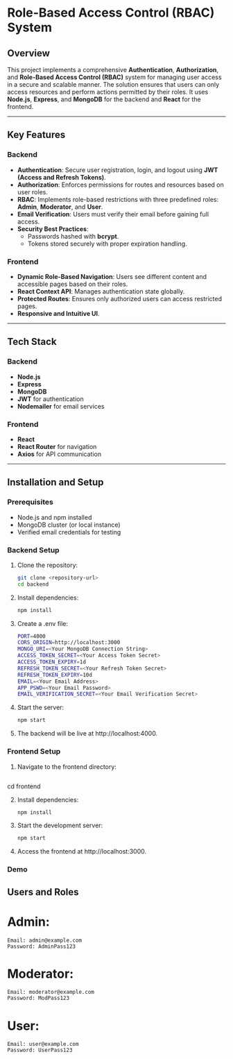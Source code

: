 # Role-Based Access Control (RBAC) System

## Overview

This project implements a comprehensive **Authentication**, **Authorization**, and **Role-Based Access Control (RBAC)** system for managing user access in a secure and scalable manner. The solution ensures that users can only access resources and perform actions permitted by their roles. It uses **Node.js**, **Express**, and **MongoDB** for the backend and **React** for the frontend.

---

## Key Features

### Backend
- **Authentication**: Secure user registration, login, and logout using **JWT (Access and Refresh Tokens)**.
- **Authorization**: Enforces permissions for routes and resources based on user roles.
- **RBAC**: Implements role-based restrictions with three predefined roles: **Admin**, **Moderator**, and **User**.
- **Email Verification**: Users must verify their email before gaining full access.
- **Security Best Practices**:
  - Passwords hashed with **bcrypt**.
  - Tokens stored securely with proper expiration handling.

### Frontend
- **Dynamic Role-Based Navigation**: Users see different content and accessible pages based on their roles.
- **React Context API**: Manages authentication state globally.
- **Protected Routes**: Ensures only authorized users can access restricted pages.
- **Responsive and Intuitive UI**.

---

## Tech Stack

### Backend
- **Node.js**
- **Express**
- **MongoDB**
- **JWT** for authentication
- **Nodemailer** for email services

### Frontend
- **React**
- **React Router** for navigation
- **Axios** for API communication

---

## Installation and Setup

### Prerequisites
- Node.js and npm installed
- MongoDB cluster (or local instance)
- Verified email credentials for testing

### Backend Setup
1. Clone the repository:
   ```bash
   git clone <repository-url>
   cd backend

2. Install dependencies:
   ```bash
   npm install

3. Create a .env file:
   ```bash
   PORT=4000
   CORS_ORIGIN=http://localhost:3000
   MONGO_URI=<Your MongoDB Connection String>
   ACCESS_TOKEN_SECRET=<Your Access Token Secret>
   ACCESS_TOKEN_EXPIRY=1d
   REFRESH_TOKEN_SECRET=<Your Refresh Token Secret>
   REFRESH_TOKEN_EXPIRY=10d
   EMAIL=<Your Email Address>
   APP_PSWD=<Your Email Password>
   EMAIL_VERIFICATION_SECRET=<Your Email Verification Secret>

4. Start the server:
   ```bash
   npm start

5. The backend will be live at http://localhost:4000.


### Frontend Setup

1. Navigate to the frontend directory:
    ```bash
  cd frontend

2. Install dependencies:
    ```bash
   npm install

3. Start the development server:
    ```bash 
   npm start

4. Access the frontend at http://localhost:3000.


### Demo
## Users and Roles

# Admin:
    Email: admin@example.com
    Password: AdminPass123
# Moderator:
    Email: moderator@example.com
    Password: ModPass123
# User:
    Email: user@example.com
    Password: UserPass123